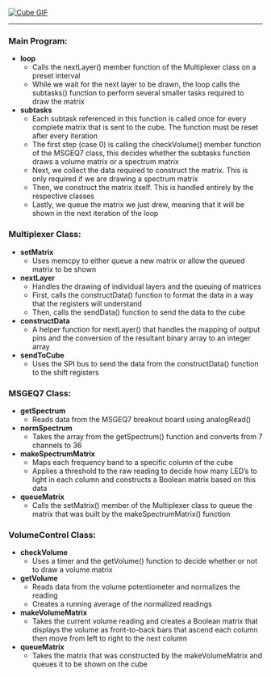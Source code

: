 ﻿[![Cube GIF](https://i.ibb.co/CWw726G/IMG-7925.gif)](https://photos.app.goo.gl/J5VMb96Lni4Fbc2d9 "More Images")

<hr />

### Main Program:

- <b> loop </b>
  - Calls the nextLayer() member  function of the Multiplexer class on a preset interval
  - While we wait for the next layer to be drawn, the loop calls the subtasks() function to perform several smaller tasks required to draw the matrix
- <b>subtasks</b>
  - Each subtask referenced in this function is called once for every complete matrix that is sent to the cube. The function must be reset after every iteration
  - The first step (case 0) is calling the checkVolume() member function of the MSGEQ7 class, this decides whether the subtasks function draws a volume matrix or a spectrum matrix
  - Next, we collect the data required to construct the matrix. This is only required if we are drawing a spectrum matrix
  - Then, we construct the matrix itself. This is handled entirely by the respective classes
  - Lastly, we queue the matrix we just drew, meaning that it will be shown in the next iteration of the loop

### Multiplexer Class:

- <b>setMatrix</b>
  - Uses memcpy to either queue a new matrix or allow the queued matrix to be shown
- <b>nextLayer</b>
  - Handles the drawing of individual layers and the queuing of matrices
  - First, calls the constructData() function to format the data in a way that the registers will understand
  - Then, calls the sendData() function to send the data to the cube
- <b>constructData</b>
  - A helper function for nextLayer() that handles the mapping of output pins and the conversion of the resultant binary array to an integer array
- <b>sendToCube</b>
  - Uses the SPI bus to send the data from the constructData() function to the shift registers

### MSGEQ7 Class:

- <b>getSpectrum</b>
  - Reads data from the MSGEQ7 breakout board using analogRead()
- <b>normSpectrum</b>
  - Takes the array from the getSpectrum() function and converts from 7 channels to 36
- <b>makeSpectrumMatrix</b>
  - Maps each frequency band to a specific column of the cube
  - Applies a threshold to the raw reading to decide how many LED’s to light in each column and constructs a Boolean matrix based on this data
- <b>queueMatrix</b>
  - Calls the setMatrix() member of the Multiplexer class to queue the matrix that was built by the makeSpectrumMatrix() function

### VolumeControl Class:

- <b>checkVolume</b>
  - Uses a timer and the getVolume() function to decide whether or not to draw a volume matrix
- <b>getVolume</b>
  - Reads data from the volume potentiometer and normalizes the reading
  - Creates a running average of the normalized readings
- <b>makeVolumeMatrix</b>
  - Takes the current volume reading and creates a Boolean matrix that displays the volume as front-to-back bars that ascend each column then move from left to right to the next column
- <b>queueMatrix</b>
  - Takes the matrix that was constructed by the makeVolumeMatrix and queues it to be shown on the cube

